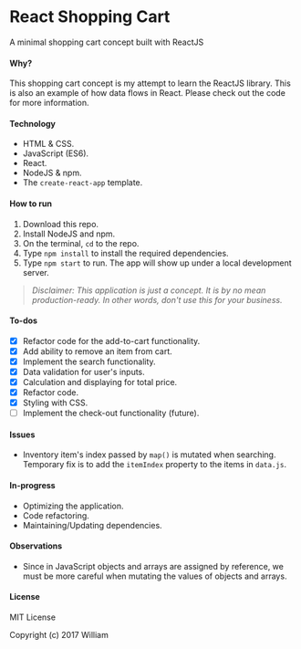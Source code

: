 # React Shopping Cart
A minimal shopping cart concept built with ReactJS

#### Why?

This shopping cart concept is my attempt to learn the ReactJS library. This is also an example of how data flows in React. Please check out the code for more information.

#### Technology

- HTML & CSS.
- JavaScript (ES6).
- React.
- NodeJS & npm.
- The `create-react-app` template.

#### How to run

1. Download this repo.
2. Install NodeJS and npm.
3. On the terminal, `cd` to the repo.
4. Type `npm install` to install the required dependencies.
5. Type `npm start` to run. The app will show up under a local development server.

> *Disclaimer: This application is just a concept. It is by no mean production-ready. In other words, don't use this for your business.*

#### To-dos

- [x] Refactor code for the add-to-cart functionality.
- [x] Add ability to remove an item from cart.
- [x] Implement the search functionality.
- [x] Data validation for user's inputs.
- [x] Calculation and displaying for total price.
- [x] Refactor code.
- [x] Styling with CSS.
- [ ] Implement the check-out functionality (future).

#### Issues

- Inventory item's index passed by `map()` is mutated when searching. Temporary fix is to add the `itemIndex` property to the items in `data.js`.

#### In-progress

- Optimizing the application.
- Code refactoring.
- Maintaining/Updating dependencies.

#### Observations

- Since in JavaScript objects and arrays are assigned by reference, we must be more careful when mutating the values of objects and arrays.

#### License

MIT License

Copyright (c) 2017 William